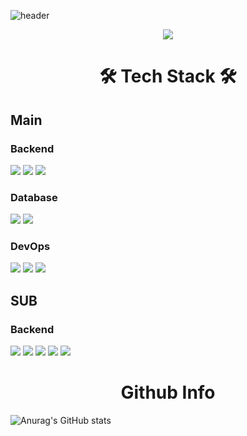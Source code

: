 ![header](https://capsule-render.vercel.app/api?type=slice&color=auto&text=Kang%Min%Ho&animation=fadeIn)

<p align="center">
<img src="https://img.shields.io/badge/github-%23121011.svg?style=for-the-badge&logo=github&logoColor=white"/></a>
</p>
<h1 align="center" style="border-bottom: none;"><b>🛠 Tech Stack 🛠</b></h1>
<h2>Main</h2>
<h3>Backend</h3>
<p align="left">
<img src="https://img.shields.io/badge/java-%23ED8B00.svg?style=for-the-badge&logo=java&logoColor=white"/></a>
<img src="https://img.shields.io/badge/kotlin-%7F52FF.svg?style=for-the-badge&logo=kotlin&logoColor=white"/></a>
<img src="https://img.shields.io/badge/spring-6DB33F?style=for-the-badge&logo=spring&logoColor=white"/></a>
</p>

<h3>Database</h3>
<p align="left">
<a href="https://ko.wikipedia.org/wiki/C_(%ED%94%84%EB%A1%9C%EA%B7%B8%EB%9E%98%EB%B0%8D_%EC%96%B8%EC%96%B4)" target="_blank">
<img src="https://img.shields.io/badge/mysql-%2300f.svg?style=for-the-badge&logo=mysql&logoColor=white"/></a>
<img src="https://img.shields.io/badge/postgresql-%4169E1.svg?style=for-the-badge&logo=postgresql&logoColor=white"/></a>
</p>

<h3>DevOps</h3>
<p align="left">
<img src="https://img.shields.io/badge/docker-2496ED?style=for-the-badge&logo=docker&logoColor=white"/></a>
<img src="https://img.shields.io/badge/ec2-FF9900?style=for-the-badge&logo=amazonec2&logoColor=white"/></a>
<img src="https://img.shields.io/badge/jira-0052CC?style=for-the-badge&logo=jira&logoColor=white"/></a>
</p>

<h2>SUB</h2>
<h3>Backend</h3>
<p align="left">
<img src="https://img.shields.io/badge/javascript-%23323330.svg?style=for-the-badge&logo=javascript&logoColor=%23F7DF1E"/></a> 
<img src="https://img.shields.io/badge/typescript-%23007ACC.svg?style=for-the-badge&logo=typescript&logoColor=white"/></a>
<img src="https://img.shields.io/badge/express.js-%23404d59.svg?style=for-the-badge&logo=express&logoColor=%2361DAFB"/></a>
<img src="https://img.shields.io/badge/nestjs-%23E0234E.svg?style=for-the-badge&logo=nestjs&logoColor=white"/></a>
<img src="https://img.shields.io/badge/node.js-6DA55F?style=for-the-badge&logo=node.js&logoColor=white"/></a>
</p>

<h1 align="center">Github Info</h1>

![Anurag's GitHub stats](https://github-readme-stats.vercel.app/api?username=boo105&show_icons=true&theme=radical&count_private=true)
 
